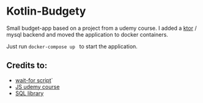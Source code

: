 # Kotlin-Budgety

Small budget-app based on a project from a udemy course. I added a [ktor](https://github.com/ktorio/ktor) / mysql backend and moved the application to docker containers. 

Just run `docker-compose up ` to start the application.

## Credits to:
 
* [wait-for script](https://github.com/eficode/wait-for)`
* [JS udemy course](https://www.udemy.com/the-complete-javascript-course/)
* [SQL library](https://github.com/JetBrains/Exposed)


 